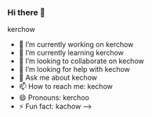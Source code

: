 ### Hi there 👋
kerchow


- 🔭 I’m currently working on kerchow
- 🌱 I’m currently learning kerchow
- 👯 I’m looking to collaborate on kechow
- 🤔 I’m looking for help with kechow
- 💬 Ask me about kechow
- 📫 How to reach me: kechow
- 😄 Pronouns: kerchoo
- ⚡ Fun fact: kachow
-->
